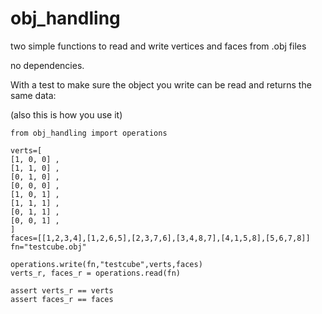 # obj_handling

two simple functions to read and write vertices and faces from .obj files

no dependencies.

With a test to make sure the object you write can be read and returns the same data:

(also this is how you use it)


```
from obj_handling import operations

verts=[
[1, 0, 0] ,
[1, 1, 0] ,
[0, 1, 0] ,
[0, 0, 0] ,
[1, 0, 1] ,
[1, 1, 1] ,
[0, 1, 1] ,
[0, 0, 1] ,
]    
faces=[[1,2,3,4],[1,2,6,5],[2,3,7,6],[3,4,8,7],[4,1,5,8],[5,6,7,8]]
fn="testcube.obj"

operations.write(fn,"testcube",verts,faces)
verts_r, faces_r = operations.read(fn)

assert verts_r == verts
assert faces_r == faces
```
